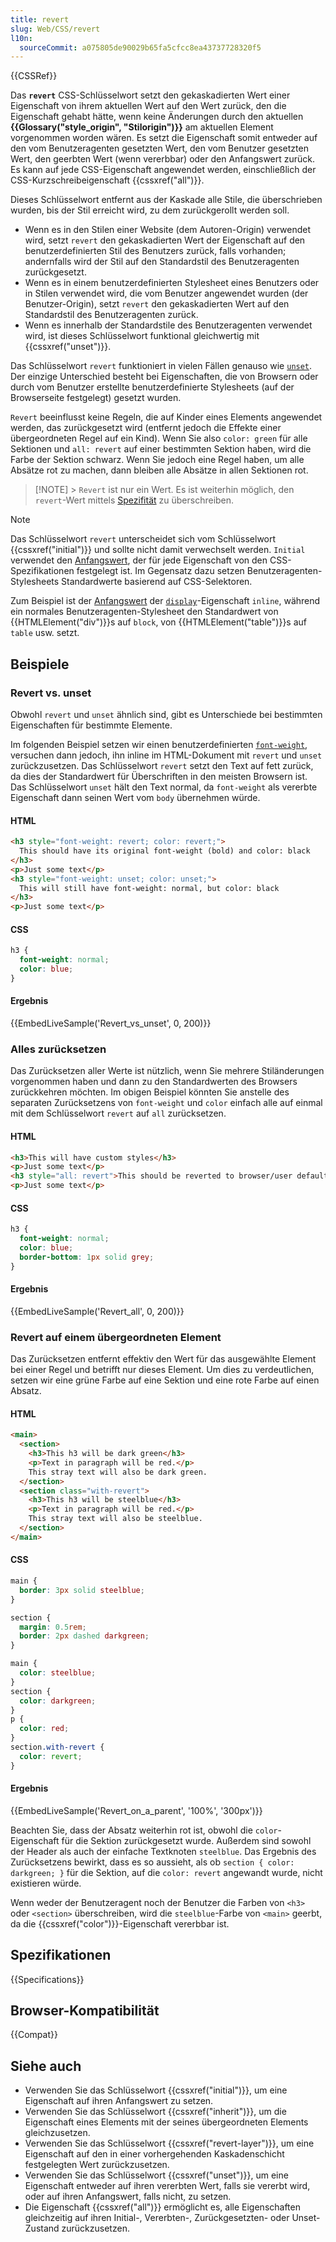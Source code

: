 ```yaml
---
title: revert
slug: Web/CSS/revert
l10n:
  sourceCommit: a075805de90029b65fa5cfcc8ea43737728320f5
---
```


{{CSSRef}}

Das **`revert`** CSS-Schlüsselwort setzt den gekaskadierten Wert einer Eigenschaft von ihrem aktuellen Wert auf den Wert zurück, den die Eigenschaft gehabt hätte, wenn keine Änderungen durch den aktuellen **{{Glossary("style_origin", "Stilorigin")}}** am aktuellen Element vorgenommen worden wären. Es setzt die Eigenschaft somit entweder auf den vom Benutzeragenten gesetzten Wert, den vom Benutzer gesetzten Wert, den geerbten Wert (wenn vererbbar) oder den Anfangswert zurück. Es kann auf jede CSS-Eigenschaft angewendet werden, einschließlich der CSS-Kurzschreibeigenschaft {{cssxref("all")}}.

Dieses Schlüsselwort entfernt aus der Kaskade alle Stile, die überschrieben wurden, bis der Stil erreicht wird, zu dem zurückgerollt werden soll.

- Wenn es in den Stilen einer Website (dem Autoren-Origin) verwendet wird, setzt `revert` den gekaskadierten Wert der Eigenschaft auf den benutzerdefinierten Stil des Benutzers zurück, falls vorhanden; andernfalls wird der Stil auf den Standardstil des Benutzeragenten zurückgesetzt.
- Wenn es in einem benutzerdefinierten Stylesheet eines Benutzers oder in Stilen verwendet wird, die vom Benutzer angewendet wurden (der Benutzer-Origin), setzt `revert` den gekaskadierten Wert auf den Standardstil des Benutzeragenten zurück.
- Wenn es innerhalb der Standardstile des Benutzeragenten verwendet wird, ist dieses Schlüsselwort funktional gleichwertig mit {{cssxref("unset")}}.

Das Schlüsselwort `revert` funktioniert in vielen Fällen genauso wie [`unset`](/de/docs/Web/CSS/unset). Der einzige Unterschied besteht bei Eigenschaften, die von Browsern oder durch vom Benutzer erstellte benutzerdefinierte Stylesheets (auf der Browserseite festgelegt) gesetzt wurden.

`Revert` beeinflusst keine Regeln, die auf Kinder eines Elements angewendet werden, das zurückgesetzt wird (entfernt jedoch die Effekte einer übergeordneten Regel auf ein Kind). Wenn Sie also `color: green` für alle Sektionen und `all: revert` auf einer bestimmten Sektion haben, wird die Farbe der Sektion schwarz. Wenn Sie jedoch eine Regel haben, um alle Absätze rot zu machen, dann bleiben alle Absätze in allen Sektionen rot.

> [!NOTE] > `Revert` ist nur ein Wert. Es ist weiterhin möglich, den `revert`-Wert mittels [Spezifität](/de/docs/Web/CSS/CSS_cascade/Specificity) zu überschreiben.

> [!NOTE]
> Das Schlüsselwort `revert` unterscheidet sich vom Schlüsselwort {{cssxref("initial")}} und sollte nicht damit verwechselt werden. `Initial` verwendet den [Anfangswert](/de/docs/Web/CSS/CSS_cascade/initial_value), der für jede Eigenschaft von den CSS-Spezifikationen festgelegt ist. Im Gegensatz dazu setzen Benutzeragenten-Stylesheets Standardwerte basierend auf CSS-Selektoren.
>
> Zum Beispiel ist der [Anfangswert](/de/docs/Web/CSS/CSS_cascade/initial_value) der [`display`](/de/docs/Web/CSS/display#formal_definition)-Eigenschaft `inline`, während ein normales Benutzeragenten-Stylesheet den Standardwert von {{HTMLElement("div")}}s auf `block`, von {{HTMLElement("table")}}s auf `table` usw. setzt.

## Beispiele

### Revert vs. unset

Obwohl `revert` und `unset` ähnlich sind, gibt es Unterschiede bei bestimmten Eigenschaften für bestimmte Elemente.

Im folgenden Beispiel setzen wir einen benutzerdefinierten [`font-weight`](/de/docs/Web/CSS/font-weight#formal_definition), versuchen dann jedoch, ihn inline im HTML-Dokument mit `revert` und `unset` zurückzusetzen. Das Schlüsselwort `revert` setzt den Text auf fett zurück, da dies der Standardwert für Überschriften in den meisten Browsern ist. Das Schlüsselwort `unset` hält den Text normal, da `font-weight` als vererbte Eigenschaft dann seinen Wert vom `body` übernehmen würde.

#### HTML

```html
<h3 style="font-weight: revert; color: revert;">
  This should have its original font-weight (bold) and color: black
</h3>
<p>Just some text</p>
<h3 style="font-weight: unset; color: unset;">
  This will still have font-weight: normal, but color: black
</h3>
<p>Just some text</p>
```

#### CSS

```css
h3 {
  font-weight: normal;
  color: blue;
}
```

#### Ergebnis

{{EmbedLiveSample('Revert_vs_unset', 0, 200)}}

### Alles zurücksetzen

Das Zurücksetzen aller Werte ist nützlich, wenn Sie mehrere Stiländerungen vorgenommen haben und dann zu den Standardwerten des Browsers zurückkehren möchten. Im obigen Beispiel könnten Sie anstelle des separaten Zurücksetzens von `font-weight` und `color` einfach alle auf einmal mit dem Schlüsselwort `revert` auf `all` zurücksetzen.

#### HTML

```html
<h3>This will have custom styles</h3>
<p>Just some text</p>
<h3 style="all: revert">This should be reverted to browser/user defaults.</h3>
<p>Just some text</p>
```

#### CSS

```css
h3 {
  font-weight: normal;
  color: blue;
  border-bottom: 1px solid grey;
}
```

#### Ergebnis

{{EmbedLiveSample('Revert_all', 0, 200)}}

### Revert auf einem übergeordneten Element

Das Zurücksetzen entfernt effektiv den Wert für das ausgewählte Element bei einer Regel und betrifft nur dieses Element. Um dies zu verdeutlichen, setzen wir eine grüne Farbe auf eine Sektion und eine rote Farbe auf einen Absatz.

#### HTML

```html
<main>
  <section>
    <h3>This h3 will be dark green</h3>
    <p>Text in paragraph will be red.</p>
    This stray text will also be dark green.
  </section>
  <section class="with-revert">
    <h3>This h3 will be steelblue</h3>
    <p>Text in paragraph will be red.</p>
    This stray text will also be steelblue.
  </section>
</main>
```

#### CSS

```css hidden
main {
  border: 3px solid steelblue;
}

section {
  margin: 0.5rem;
  border: 2px dashed darkgreen;
}
```

```css
main {
  color: steelblue;
}
section {
  color: darkgreen;
}
p {
  color: red;
}
section.with-revert {
  color: revert;
}
```

#### Ergebnis

{{EmbedLiveSample('Revert_on_a_parent', '100%', '300px')}}

Beachten Sie, dass der Absatz weiterhin rot ist, obwohl die `color`-Eigenschaft für die Sektion zurückgesetzt wurde. Außerdem sind sowohl der Header als auch der einfache Textknoten `steelblue`. Das Ergebnis des Zurücksetzens bewirkt, dass es so aussieht, als ob `section { color: darkgreen; }` für die Sektion, auf die `color: revert` angewandt wurde, nicht existieren würde.

Wenn weder der Benutzeragent noch der Benutzer die Farben von `<h3>` oder `<section>` überschreiben, wird die `steelblue`-Farbe von `<main>` geerbt, da die {{cssxref("color")}}-Eigenschaft vererbbar ist.

## Spezifikationen

{{Specifications}}

## Browser-Kompatibilität

{{Compat}}

## Siehe auch

- Verwenden Sie das Schlüsselwort {{cssxref("initial")}}, um eine Eigenschaft auf ihren Anfangswert zu setzen.
- Verwenden Sie das Schlüsselwort {{cssxref("inherit")}}, um die Eigenschaft eines Elements mit der seines übergeordneten Elements gleichzusetzen.
- Verwenden Sie das Schlüsselwort {{cssxref("revert-layer")}}, um eine Eigenschaft auf den in einer vorhergehenden Kaskadenschicht festgelegten Wert zurückzusetzen.
- Verwenden Sie das Schlüsselwort {{cssxref("unset")}}, um eine Eigenschaft entweder auf ihren vererbten Wert, falls sie vererbt wird, oder auf ihren Anfangswert, falls nicht, zu setzen.
- Die Eigenschaft {{cssxref("all")}} ermöglicht es, alle Eigenschaften gleichzeitig auf ihren Initial-, Vererbten-, Zurückgesetzten- oder Unset-Zustand zurückzusetzen.
